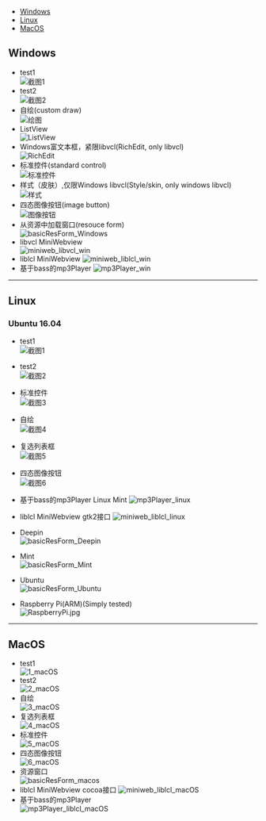 
* [Windows](#Windows)
* [Linux](#Linux)
* [MacOS](#MacOS)


## Windows

* test1  
![截图1](1.png)   
* test2  
![截图2](2.png)      
* 自绘(custom draw)    
![绘图](draw.png)  
* ListView   
![ListView](listview.png)  
* Windows富文本框，紧限libvcl(RichEdit, only libvcl)    
![RichEdit](richedit.png)  
* 标准控件(standard control)    
![标准控件](std.png)  
* 样式（皮肤）,仅限Windows libvcl(Style/skin, only windows libvcl)    
![样式](style.png)   
* 四态图像按钮(image button)  
![图像按钮](imagebutton.jpg)   
* 从资源中加载窗口(resouce form)   
![basicResForm_Windows](basicResForm_windows_vcl.jpg)  
* libvcl MiniWebview   
![miniweb_libvcl_win](miniweb_libvcl_win.jpg) 
* liblcl MiniWebview 
![miniweb_liblcl_win](miniweb_liblcl_win.jpg) 
* 基于bass的mp3Player
![mp3Player_win](mp3Player_win.jpg) 

---
## Linux
### Ubuntu 16.04 

* test1  
![截图1](1_linux.png)  
* test2  
![截图2](2_linux.jpg)  
* 标准控件  
![截图3](3_linux.jpg)   
* 自绘  
![截图4](4_linux.jpg)  
* 复选列表框  
![截图5](5_linux.jpg)  
* 四态图像按钮  
![截图6](6_linux.jpg)  
* 基于bass的mp3Player Linux Mint
![mp3Player_linux](mp3Player_linux.jpg) 


* liblcl MiniWebview gtk2接口
![miniweb_liblcl_linux](miniweb_liblcl_linux.jpg) 

* Deepin  
![basicResForm_Deepin](basicResForm_linux_deepin.jpg)  
* Mint  
![basicResForm_Mint](basicResForm_linux_mint.jpg)  
* Ubuntu  
![basicResForm_Ubuntu](basicResForm_linux_ubuntu.jpg)  

* Raspberry Pi(ARM)(Simply tested)  
![RaspberryPi.jpg](RaspberryPi.jpg)

---
## MacOS

* test1  
![1_macOS](1_macOS.jpg)  
* test2   
![2_macOS](2_macOS.jpg)  
* 自绘   
![3_macOS](3_macOS.jpg)   
* 复选列表框    
![4_macOS](4_macOS.jpg)  
* 标准控件   
![5_macOS](5_macOS.jpg)  
* 四态图像按钮  
![6_macOS](6_macOS.jpg)  
* 资源窗口    
![basicResForm_macos](basicResForm_macos.jpg)  
* liblcl MiniWebview cocoa接口
![miniweb_liblcl_macOS](miniweb_liblcl_macOS_cocoa.jpg) 
* 基于bass的mp3Player  
![mp3Player_liblcl_macOS](mp3Player_liblcl_macOS.jpg) 